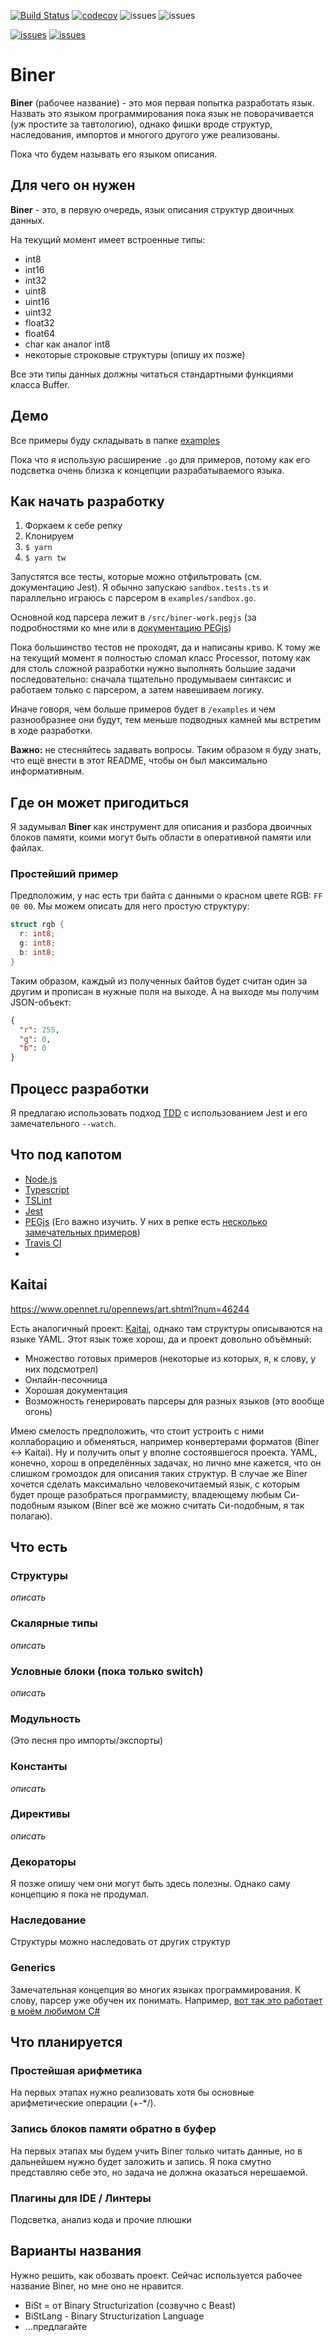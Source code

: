 [![Build Status](https://img.shields.io/travis/com/Serabass/biner?style=for-the-badge)](https://travis-ci.org/Serabass/biner)
[![codecov](https://img.shields.io/codecov/c/github/Serabass/biner?style=for-the-badge)](https://codecov.io/gh/Serabass/biner)
![issues](https://img.shields.io/github/languages/top/Serabass/biner?style=for-the-badge)
![issues](https://img.shields.io/github/repo-size/Serabass/biner?style=for-the-badge)

[![issues](https://img.shields.io/github/issues-raw/Serabass/biner?style=for-the-badge)](https://github.com/Serabass/biner/issues)
[![issues](https://img.shields.io/github/issues-closed/Serabass/biner?style=for-the-badge)](https://github.com/Serabass/biner/issues)

# Biner

**Biner** (рабочее название) - это моя первая попытка разработать язык.
Назвать это языком программирования пока язык не поворачивается (уж простите за тавтологию), однако фишки вроде структур, наследования, импортов и многого другого уже реализованы.

Пока что будем называть его языком описания.

## Для чего он нужен

**Biner** - это, в первую очередь, язык описания структур двоичных данных.

На текущий момент имеет встроенные типы:

- int8
- int16
- int32
- uint8
- uint16
- uint32
- float32
- float64
- char как аналог int8
- некоторые строковые структуры (опишу их позже)

Все эти типы данных должны читаться стандартными функциями класса Buffer.

## Демо

Все примеры буду складывать в папке [examples](./examples)

Пока что я использую расширение `.go` для примеров, потому как его подсветка очень близка к концепции разрабатываемого языка.

## Как начать разработку

1. Форкаем к себе репку
2. Клонируем
3. `$ yarn`
4. `$ yarn tw`

Запустятся все тесты, которые можно отфильтровать (см. документацию Jest). Я обычно запускаю `sandbox.tests.ts` и параллельно играюсь с парсером в `examples/sandbox.go`. 

Основной код парсера лежит в `/src/biner-work.pegjs` (за подробностями ко мне или в [документацию PEGjs](https://pegjs.org/documentation))

Пока большинство тестов не проходят, да и написаны криво. К тому же на текущий момент я полностью сломал класс Processor, потому как для столь сложной разработки нужно выполнять большие задачи последовательно: сначала тщательно продумываем синтаксис и работаем только с парсером, а затем навешиваем логику.

Иначе говоря, чем больше примеров будет в `/examples` и чем разнообразнее они будут, тем меньше подводных камней мы встретим в ходе разработки.

**Важно:** не стесняйтесь задавать вопросы. Таким образом я буду знать, что ещё внести в этот README, чтобы он был максимально информативным.

## Где он может пригодиться

Я задумывал **Biner** как инструмент для описания и разбора двоичных блоков памяти, коими могут быть области в оперативной памяти или файлах.

### Простейший пример

Предположим, у нас есть три байта с данными о красном цвете RGB: `FF 00 00`. Мы можем описать для него простую структуру:

```go
struct rgb {
  r: int8;
  g: int8;
  b: int8;
}

```

Таким образом, каждый из полученных байтов будет считан один за другим и прописан в нужные поля на выходе. А на выходе мы получим JSON-объект:

```json
{
  "r": 255,
  "g": 0,
  "b": 0
}
```

## Процесс разработки
Я предлагаю использовать подход [TDD](https://ru.wikipedia.org/wiki/%D0%A0%D0%B0%D0%B7%D1%80%D0%B0%D0%B1%D0%BE%D1%82%D0%BA%D0%B0_%D1%87%D0%B5%D1%80%D0%B5%D0%B7_%D1%82%D0%B5%D1%81%D1%82%D0%B8%D1%80%D0%BE%D0%B2%D0%B0%D0%BD%D0%B8%D0%B5) с использованием Jest и его замечательного `--watch`.

## Что под капотом
* [Node.js](https://nodejs.org/)
* [Typescript](https://www.typescriptlang.org/)
* [TSLint](https://palantir.github.io/tslint/)
* [Jest](https://jestjs.io/)
* [PEGjs](https://pegjs.org/) (Его важно изучить. У них в репке есть [несколько замечательных примеров](https://github.com/pegjs/pegjs/tree/master/examples))
* [Travis CI](https://travis-ci.org/)
* 

## Kaitai

https://www.opennet.ru/opennews/art.shtml?num=46244

Есть аналогичный проект: [Kaitai](http://kaitai.io/), однако там структуры описываются на языке YAML. Этот язык тоже хорош, да и проект довольно объёмный:
 * Множество готовых примеров (некоторые из которых, я, к слову, у них подсмотрел)
 * Онлайн-песочница
 * Хорошая документация
 * Возможность генерировать парсеры для разных языков (это вообще огонь)

Имею смелость предположить, что стоит устроить с ними коллаборацию и обменяться, например конвертерами форматов (Biner <-> Kaitai). Ну и получить опыт у вполне состоявшегося проекта. YAML, конечно, хорош в определённых задачах, но лично мне кажется, что он слишком громоздок для описания таких структур. В случае же Biner хочется сделать максимально человекочитаемый язык, с которым будет проще разобраться программисту, владеющему любым Си-подобным языком (Biner всё же можно считать Си-подобным, я так полагаю).

## Что есть

### Структуры

_описать_

### Скалярные типы

_описать_

### Условные блоки (пока только switch)

_описать_

### Модульность

(Это песня про импорты/экспорты)

### Константы

_описать_

### Директивы

_описать_

### Декораторы

Я позже опишу чем они могут быть здесь полезны. Однако саму концепцию я пока не продумал.

### Наследование

Структуры можно наследовать от других структур

### Generics

Замечательная концепция во многих языках программирования. К слову, парсер уже обучен их понимать. Например, [вот так это работает в моём любимом C#](https://metanit.com/sharp/tutorial/3.12.php)

## Что планируется

### Простейшая арифметика

На первых этапах нужно реализовать хотя бы основные арифметические операции (+-*/).

### Запись блоков памяти обратно в буфер

На первых этапах мы будем учить Biner только читать данные, но в дальнейшем нужно будет заложить и запись. Я пока смутно представляю себе это, но задача не должна оказаться нерешаемой.

### Плагины для IDE / Линтеры

Подсветка, анализ кода и прочие плюшки

## Варианты названия

Нужно решить, как обозвать проект. Сейчас используется рабочее название Biner, но мне оно не нравится.

* BiSt = от Binary Structurization (созвучно с Beast)
* BiStLang - Binary Structurization Language
* ...предлагайте
